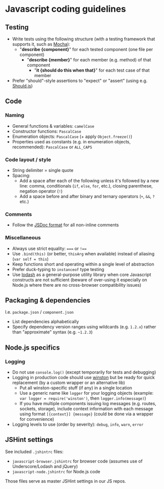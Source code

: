 # Javascript coding guidelines


## Testing

- Write tests using the following structure (with a testing framework that supports it, such as [Mocha](http://visionmedia.github.com/mocha/)):
    - "**describe {component}**" for each tested component (one file per component)
        - "**describe {member}**" for each member (e.g. method) of that component
            - "**it {should do this when that}**" for each test case of that member
- Prefer "should"-style assertions to "expect" or "assert" (using e.g. [Should.js](https://github.com/visionmedia/should.js/))


## Code

### Naming

- General functions & variables: `camelCase`
- Constructor functions: `PascalCase`
- Enumeration objects: `PascalCase` (+ apply `Object.freeze()`)
- Properties used as constants (e.g. in enumeration objects, recommended): `PascalCase` or `ALL_CAPS`

### Code layout / style

- String delimiter = single quote
- Spacing:
    - Add a space after each of the following unless it's followed by a new line: comma, conditionals (`if`, `else`, `for`, etc.), closing parenthese, negation operator (`!`)
    - Add a space before and after binary and ternary operators (`+`, `&&`, `?` etc.)

### Comments

- Follow the [JSDoc format](http://en.wikipedia.org/wiki/JSDoc) for all non-inline comments

### Miscellaneous

- Always use strict equality: `===` or `!==`
- Use `.bind(this)` (or better, `thisArg` when available) instead of aliasing (`var self = this`)
- Keep functions short and operating within a single level of abstraction
- Prefer duck-typing to `instanceof` type testing
- Use [lodash](http://lodash.com) as a general-purpose utility library when core Javascript constructs are not sufficient (beware of over-using it especially on Node.js where there are no cross-browser compatibility issues)


## Packaging & dependencies

I.e. `package.json` / `component.json`

- List dependencies alphabetically
- Specify dependency version ranges using wildcards (e.g. `1.2.x`) rather than "approximate" syntax (e.g. `~1.2.3`)


## Node.js specifics

### Logging

- Do not use `console.log()` (except temporarily for tests and debugging)
- Logging in production code should use [winston](https://github.com/flatiron/winston) but be ready for quick replacement (by a custom wrapper or an alternative lib)
    - Put all winston-specific stuff (if any) in a single location
    - Use a generic name like `logger` for your logging objects (example: `var logger = require('winston')`, then `logger.info(message)`)
    - If you have multiple components issuing log messages (e.g. routes, sockets, storage), include context information with each message using format `[{context}] {message}` (could be done via a wrapper for convenience)
- Logging levels to use (order by severity): `debug`, `info`, `warn`, `error`


## JSHint settings

See included `.jshintrc` files:

- `javascript-browser.jshintrc` for browser code (assumes use of Underscore/Lodash and jQuery)
- `javascript-node.jshintrc` for Node.js code

Those files serve as master JSHint settings in our JS repos.
